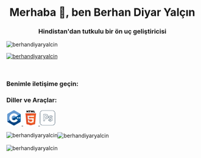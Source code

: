 <h1 align="center">Merhaba 👋, ben Berhan Diyar Yalçın</h1>
<h3 align="center">Hindistan'dan tutkulu bir ön uç geliştiricisi</h3>

<p align="left"> <img src="https://komarev.com/ghpvc/?username=berhandiyaryalcin&label=Profile%20views&color=0e75b6&style=flat" alt="berhandiyaryalcin" /> </p>

<p align="left"> <a href="https://github.com/ryo-ma/github-profile-trophy"><img src="https://github-profile-trophy.vercel.app/?username=berhandiyaryalcin" alt="berhandiyaryalcin" /></a> </p>

<p align="left"> <a href="https://twitter.com/" target="blank"><img src="https://img.shields.io/twitter/follow/?logo=twitter&style=for-the-badge" alt="" /></a> </p>

<h3 align="left">Benimle iletişime geçin:</h3>
<p align="left">
</p>

<h3 align="left">Diller ve Araçlar:</h3>
<p align="left"> <a href="https://www.w3schools.com/cpp/" target="_blank" rel="noreferrer"> <img src="https://raw.githubusercontent.com/devicons/devicon/master/icons/cplusplus/cplusplus-original.svg" alt="cplusplus" width="40" height="40"/> </a> <a href="https://www.w3.org/html/" target="_blank" rel="noreferrer"> <img src="https://raw.githubusercontent.com/devicons/devicon/master/icons/html5/html5-original-wordmark.svg" alt="html5" width="40" height="40"/> </a> <a href="https://www.photoshop.com/tr" target="_blank" rel="noreferrer"> <img src="https://raw.githubusercontent.com/devicons/devicon/master/icons/photoshop/photoshop-line.svg" alt="photoshop" width="40" height="40"/> </a> </p>

<p><img align="left" src="https://github-readme-stats.vercel.app/api/top-langs?username=berhandiyaryalcin&show_icons=true&locale=tr&layout=compact" alt="berhandiyaryalcin" /></p>

<p> <img align="center" src="https://github-readme-stats.vercel.app/api?username=berhandiyaryalcin&show_icons=true&locale=tr" alt="berhandiyaryalcin" /></p>

<p><img align="center" src="https://github-readme-streak-stats.herokuapp.com/?user=berhandiyaryalcin&" alt="berhandiyaryalcin" /></p>
